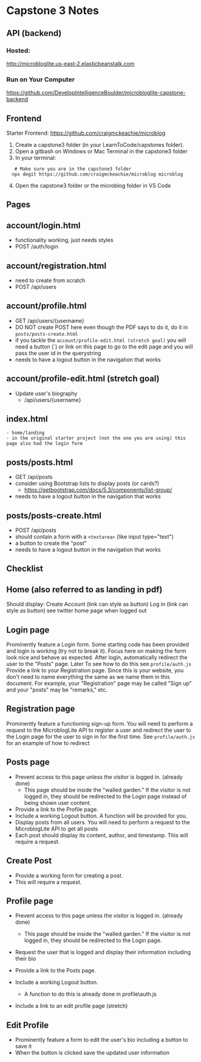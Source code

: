 # Capstone 3 Notes

## API (backend)

### Hosted:

http://microbloglite.us-east-2.elasticbeanstalk.com

### Run on Your Computer

https://github.com/DevelopIntelligenceBoulder/microbloglite-capstone-backend

## Frontend

Starter Frontend:
https://github.com/craigmckeachie/microblog

1. Create a capstone3 folder (in your LearnToCode/capstones folder).
2. Open a gitbash on Windows or Mac Terminal in the capstone3 folder
3. In your terminal:

```
   # Make sure you are in the capstone3 folder
  npx degit https://github.com/craigmckeachie/microblog microblog
```

4. Open the capstone3 folder or the microblog folder in VS Code

## Pages

## account/login.html

- functionality working, just needs styles
- POST /auth/login

## account/registration.html

- need to create from scratch
- POST /api/users

## account/profile.html

- GET /api/users/{username}
- DO NOT create POST here even though the PDF says to do it, do it in `posts/posts-create.html`
- if you tackle the `account/profile-edit.html (stretch goal)` you will need a button (`<a class="btn btn-primary">) or link on this page to go to the edit page and you will pass the user id in the querystring
- needs to have a logout button in the navigation that works

## account/profile-edit.html (stretch goal)

- Update user's biography
  - /api/users/{username}

## index.html

    - home/landing
    - in the original starter project (not the one you are using) this page also had the login form

## posts/posts.html

- GET /api/posts
- consider using Bootstrap lists to display posts (or cards?)
  - https://getbootstrap.com/docs/5.3/components/list-group/
- needs to have a logout button in the navigation that works

## posts/posts-create.html

- POST /api/posts
- should contain a form with a `<textarea>` (like input type="text")
- a button to create the "post"
- needs to have a logout button in the navigation that works

## Checklist

## Home (also referred to as landing in pdf)

Should display:
Create Account (link can style as button)
Log in (link can style as button)
see twitter home page when logged out

## Login page

Prominently feature a Login form.
Some starting code has been provided and login is working (try not to break it).
Focus here on making the form look nice and behave as expected.
After login, automatically redirect the user to the "Posts" page. Later
To see how to do this see `profile/auth.js`
Provide a link to your Registration page.
Since this is your website, you don't need to name everything the same as we name them
in this document. For example, your "Registration" page may be called "Sign up" and
your "posts" may be "remarks," etc.

## Registration page

Prominently feature a functioning sign-up form.
You will need to perform a request to the MicroblogLite API to register a user
and redirect the user to the Login page for the user to sign in for the first time.
See `profile/auth.js` for an example of how to redirect

## Posts page

- Prevent access to this page unless the visitor is logged in. (already done)
  - This page should be inside the "walled garden." If the visitor is not logged in, they should
    be redirected to the Login page instead of being shown user content.
- Provide a link to the Profile page.
- Include a working Logout button.
  A function will be provided for you.
- Display posts from all users. You will need to perform a request to the MicroblogLite API to get all posts
- Each post should display its content, author, and timestamp. This will require a
  request.

## Create Post

- Provide a working form for creating a post.
- This will require a request.

## Profile page

- Prevent access to this page unless the visitor is logged in. (already done)

  - This page should be inside the "walled garden." If the visitor is not logged in, they should
    be redirected to the Login page.

- Request the user that is logged and display their information including their bio
- Provide a link to the Posts page.
- Include a working Logout button.
  - A function to do this is already done in profile\auth.js
- Include a link to an edit profile page (stretch)

## Edit Profile

- Prominently feature a form to edit the user's bio including a button to save it
- When the button is clicked save the updated user information
